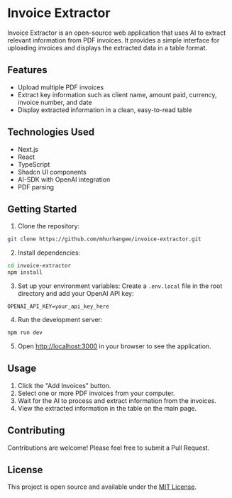 # Invoice Extractor

Invoice Extractor is an open-source web application that uses AI to extract relevant information from PDF invoices. It provides a simple interface for uploading invoices and displays the extracted data in a table format.

## Features

- Upload multiple PDF invoices
- Extract key information such as client name, amount paid, currency, invoice number, and date
- Display extracted information in a clean, easy-to-read table

## Technologies Used

- Next.js
- React
- TypeScript
- Shadcn UI components
- AI-SDK with OpenAI integration
- PDF parsing

## Getting Started

1. Clone the repository:

```bash
git clone https://github.com/mhurhangee/invoice-extractor.git
```

2. Install dependencies:

```bash
cd invoice-extractor
npm install
```

3. Set up your environment variables:
Create a `.env.local` file in the root directory and add your OpenAI API key:

```env
OPENAI_API_KEY=your_api_key_here
```

4. Run the development server:

```bash
npm run dev
```

5. Open [http://localhost:3000](http://localhost:3000) in your browser to see the application.

## Usage

1. Click the "Add Invoices" button.
2. Select one or more PDF invoices from your computer.
3. Wait for the AI to process and extract information from the invoices.
4. View the extracted information in the table on the main page.

## Contributing

Contributions are welcome! Please feel free to submit a Pull Request.

## License

This project is open source and available under the [MIT License](LICENSE).